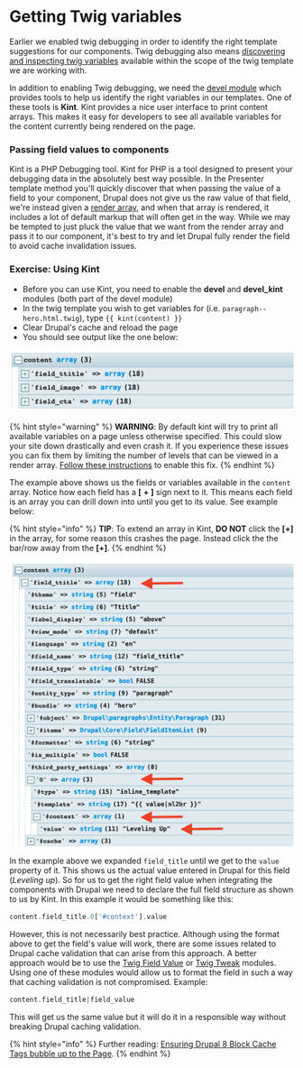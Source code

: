 # Getting Twig variables

Earlier we enabled twig debugging in order to identify the right template suggestions for our components.  Twig debugging also means [discovering and inspecting twig variables](https://www.drupal.org/docs/8/theming/twig/discovering-and-inspecting-variables-in-twig-templates) available within the scope of the twig template we are working with.

In addition to enabling Twig debugging, we need the [devel module](https://www.drupal.org/project/devel) which provides tools to help us identify the right variables in our templates.  One of these tools is **Kint**.  Kint provides a nice user interface to print content arrays.  This makes it easy for developers to see all available variables for the content currently being rendered on the page.

### Passing field values to components

Kint is a PHP Debugging tool.  Kint for PHP is a tool designed to present your debugging data in the absolutely best way possible. In the Presenter template method you'll quickly discover that when passing the value of a field to your component, Drupal does not give us the raw value of that field, we're instead given a [render array](https://www.drupal.org/docs/8/api/render-api/render-arrays), and when that array is rendered, it includes a lot of default markup that will often get in the way. While we may be tempted to just pluck the value that we want from the render array and pass it to our component, it's best to try and let Drupal fully render the field to avoid cache invalidation issues.

### Exercise: Using Kint

* Before you can use Kint, you need to enable the **devel** and **devel\_kint** modules \(both part of the devel module\)
* In the twig template you wish to get variables for \(i.e. `paragraph--hero.html.twig`\), type `{{ kint(content) }}`
* Clear Drupal's cache and reload the page
* You should see output like the one below:

![](../.gitbook/assets/kint.png)

{% hint style="warning" %}
**WARNING**:  By default kint will try to print all available variables on a page unless otherwise specified.  This could slow your site down drastically and even crash it.  If you experience these issues you can fix them by limiting the number of levels that can be viewed in a render array.  [Follow these instructions](https://gist.github.com/JPustkuchen/a5f1eaeb7058856b7ef087b028ffdfeb) to enable this fix.
{% endhint %}

The example above shows us the fields or variables available in the `content` array.  Notice how each field has a **\[** **+ \]** sign next to it.  This means each field is an array you can drill down into until you get to its value.  See example below:

{% hint style="info" %}
**TIP**: To extend an array in Kint, **DO NOT** click the **\[+\]** in the array, for some reason this crashes the page.  Instead click the the bar/row away from the **\[+\]**. 
{% endhint %}

![](../.gitbook/assets/field-value.png)

In the example above we expanded `field_title` until we get to the `value` property of it.  This shows us the actual value entered in Drupal for this field \(_Leveling up_\).  So for us to get the right field value when integrating the components with Drupal we need to declare the full field structure as shown to us by Kint. In this example it would be something like this:

```php
content.field_title.0['#context'].value
```

However, this is not necessarily best practice.  Although using the format above to get the field's value will work, there are some issues related to Drupal cache validation that can arise from this approach.  A better approach would be to use the [Twig Field Value](https://www.drupal.org/project/twig_field_value) or [Twig Tweak](https://www.drupal.org/project/twig_tweak) modules.  Using one of these modules would allow us to format the field in such a way that caching validation is not compromised.  Example:

```php
content.field_title|field_value
```

This will get us the same value but it will do it in a responsible way without breaking Drupal caching validation.

{% hint style="info" %}
Further reading:  [Ensuring Drupal 8 Block Cache Tags bubble up to the Page](https://www.previousnext.com.au/blog/ensuring-drupal-8-block-cache-tags-bubble-up-page).
{% endhint %}

